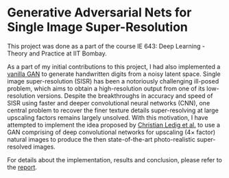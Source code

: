 # Generative Adversarial Nets for Single Image Super-Resolution
This project was done as a part of the course IE 643: Deep Learning - Theory and Practice at IIT Bombay. 

As a part of my initial contributions to this project, I had also implemented a [vanilla GAN] to generate handwritten digits from a noisy latent space. Single image super-resolution (SISR) has been a notoriously challenging ill-posed problem, which aims to obtain a high-resolution output from one of its low-resolution versions. Despite the breakthroughs in accuracy and speed of SISR using faster and deeper convolutional neural networks (CNN), one central problem to recover the finer texture details super-resolving at large upscaling factors remains largely unsolved. With this motivation, I have attempted to implement the idea proposed by [Christian Ledig et al.] to use a GAN comprising of deep convolutional networks for upscaling (4× factor) natural images to produce the then state-of-the-art photo-realistic super-resolved images.

For details about the implementation, results and conclusion, please refer to the [report].

[vanilla GAN]: https://arxiv.org/pdf/1406.2661.pdf
[Christian Ledig et al.]: https://ieeexplore.ieee.org/document/8099502/
[report]: https://github.com/sumanvid97/DL_Project/blob/master/report.pdf
